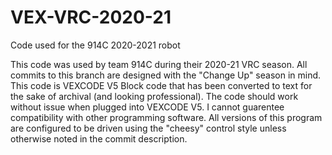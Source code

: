 # VEX-VRC-2020-21
Code used for the 914C 2020-2021 robot

This code was used by team 914C during their 2020-21 VRC season. All commits to this branch are designed with the "Change Up" season in mind.
This code is VEXCODE V5 Block code that has been converted to text for the sake of archival (and looking professional). The code should work without issue when plugged into VEXCODE V5. I cannot guarentee compatibility with other programming software.
All versions of this program are configured to be driven using the "cheesy" control style unless otherwise noted in the commit description.
